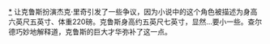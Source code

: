 [*](24_Chapter_Thirteen_Bad_.xhtml#footnote-034-backlink) 让克鲁斯扮演杰克·里奇引发了一些争议，因为小说中的这个角色被描述为身高六英尺五英寸、体重220磅。克鲁斯身高约五英尺七英寸，显然…要小一些。查尔德巧妙地解释道，克鲁斯的巨大才华弥补了这一点。
